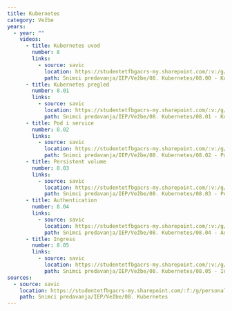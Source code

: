 ```yaml
---
title: Kubernetes
category: Vežbe
years:
  - year: ""
    videos:
      - title: Kubernetes uvod
        number: 8
        links:
          - source: savic
            location: https://studentetfbgacrs-my.sharepoint.com/:v:/g/personal/sa190595d_student_etf_bg_ac_rs/EagX0HHfa69Io0UIo2HSDKMB8kz9h-QezkYxUKlAf4i8xg
            path: Snimci predavanja/IEP/Vežbe/08. Kubernetes/08.00 - Kubernetes uvod.mp4
      - title: Kubernetes pregled
        number: 8.01
        links:
          - source: savic
            location: https://studentetfbgacrs-my.sharepoint.com/:v:/g/personal/sa190595d_student_etf_bg_ac_rs/ERNDHx8fy5FLqs1GjpenxpQBh28i95c5Ju325Tc1oDbn6g
            path: Snimci predavanja/IEP/Vežbe/08. Kubernetes/08.01 - Kubernetes pregled.mp4
      - title: Pod i service
        number: 8.02
        links:
          - source: savic
            location: https://studentetfbgacrs-my.sharepoint.com/:v:/g/personal/sa190595d_student_etf_bg_ac_rs/ESZb7L2FdSVEssM8UohH_RABIwktT0QGptQnYMbXGz-c7w
            path: Snimci predavanja/IEP/Vežbe/08. Kubernetes/08.02 - Pod i service.mp4
      - title: Persistent volume
        number: 8.03
        links:
          - source: savic
            location: https://studentetfbgacrs-my.sharepoint.com/:v:/g/personal/sa190595d_student_etf_bg_ac_rs/EW7JoXVFxsJDgtikabTnZRQB_13mNr9EcBHZfdPDewUB4w
            path: Snimci predavanja/IEP/Vežbe/08. Kubernetes/08.03 - Persistent volume.mp4
      - title: Authentication
        number: 8.04
        links:
          - source: savic
            location: https://studentetfbgacrs-my.sharepoint.com/:v:/g/personal/sa190595d_student_etf_bg_ac_rs/EXLishwSo2ZHhbX58w5KPAABltCBiCtl0bcDxKhcmHBC6Q
            path: Snimci predavanja/IEP/Vežbe/08. Kubernetes/08.04 - Authentication.mp4
      - title: Ingress
        number: 8.05
        links:
          - source: savic
            location: https://studentetfbgacrs-my.sharepoint.com/:v:/g/personal/sa190595d_student_etf_bg_ac_rs/Ea4sSuXUEX1DqN50IL8XnUMBqv8cCU2XYDNOafTwSn78iw
            path: Snimci predavanja/IEP/Vežbe/08. Kubernetes/08.05 - Ingress.mp4
sources:
  - source: savic
    location: https://studentetfbgacrs-my.sharepoint.com/:f:/g/personal/sa190595d_student_etf_bg_ac_rs/EsN5_0IZbDdGggN2Y2-if9UBxeQF1E38LXk53GbbYtaYiA
    path: Snimci predavanja/IEP/Vežbe/08. Kubernetes
---
```



